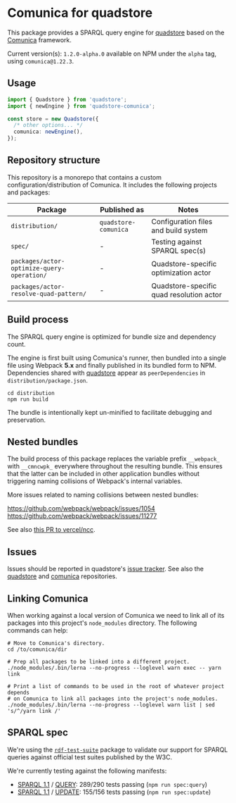 
# Comunica for quadstore

This package provides a SPARQL query engine for [quadstore][3] based on the
[Comunica][1] framework.

Current version(s): `1.2.0-alpha.0` available on NPM under the `alpha` tag,
using `comunica@1.22.3`. 

## Usage

```typescript
import { Quadstore } from 'quadstore';
import { newEngine } from 'quadstore-comunica';

const store = new Quadstore({ 
  /* other options... */ 
  comunica: newEngine(), 
});
```

## Repository structure

This repository is a monorepo that contains a custom configuration/distribution
of Comunica. It includes the following projects and packages:

| Package                                     | Published as         | Notes                                    |
|---------------------------------------------|----------------------|------------------------------------------| 
| `distribution/`                             | `quadstore-comunica` | Configuration files and build system     |
| `spec/`                                     | -                    | Testing against SPARQL spec(s)           |
| `packages/actor-optimize-query-operation/`  | -                    | Quadstore-specific optimization actor    |
| `packages/actor-resolve-quad-pattern/`      | -                    | Quadstore-specific quad resolution actor |

## Build process

The SPARQL query engine is optimized for bundle size and dependency count.

The engine is first built using Comunica's runner, then bundled into a single
file using Webpack **5.x** and finally published in its bundled form to NPM. 
Dependencies shared with [quadstore][0] appear as `peerDependencies` in 
`distribution/package.json`.

```shell
cd distribution
npm run build
```

The bundle is intentionally kept un-minified to facilitate debugging and
preservation.

## Nested bundles

The build process of this package replaces the variable prefix `__webpack_` 
with `__cmncwpk_` everywhere throughout the resulting bundle. This ensures
that the latter can be included in other application bundles without 
triggering naming collisions of Webpack's internal variables.

More issues related to naming collisions between nested bundles:

https://github.com/webpack/webpack/issues/1054
https://github.com/webpack/webpack/issues/11277

See also [this PR to vercel/ncc](https://github.com/vercel/ncc/pull/633).

## Issues 

Issues should be reported in quadstore's [issue tracker][2].
See also the [quadstore][0] and [comunica][1] repositories.

## Linking Comunica

When working against a local version of Comunica we need to link all of its
packages into this project's `node_modules` directory. The following commands
can help:

```shell
# Move to Comunica's directory.
cd /to/comunica/dir

# Prep all packages to be linked into a different project.
./node_modules/.bin/lerna --no-progress --loglevel warn exec -- yarn link

# Print a list of commands to be used in the root of whatever project depends
# on Comunica to link all packages into the project's node_modules.
./node_modules/.bin/lerna --no-progress --loglevel warn list | sed 's/^/yarn link /'
```

[0]: https://github.com/belayeng/quadstore
[1]: https://github.com/comunica/comunica
[2]: https://github.com/belayeng/quadstore/issues
[3]: https://github.com/belayeng/quadstore#optscomunica



## SPARQL spec

We're using the [`rdf-test-suite`][s4] package to validate our
support for SPARQL queries against official test suites published by the W3C.

We're currently testing against the following manifests:

- [SPARQL 1.1][s2] / [QUERY][s3]: 289/290 tests passing (`npm run spec:query`)
- [SPARQL 1.1][s2] / [UPDATE][s5]: 155/156 tests passing (`npm run spec:update`)

[s2]: https://w3c.github.io/rdf-tests/sparql11/data-sparql11/manifest-all.ttl
[s3]: http://www.w3.org/TR/sparql11-query/
[s5]: http://www.w3.org/TR/sparql11-update/
[s4]: https://www.npmjs.com/package/rdf-test-suite

